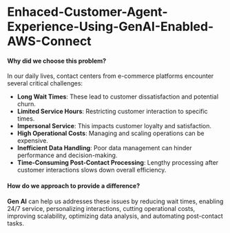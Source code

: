 # Enhaced-Customer-Agent-Experience-Using-GenAI-Enabled-AWS-Connect
#### Why did we choose this problem?
In our daily lives, contact centers from e-commerce platforms encounter several critical challenges:
- **Long Wait Times**: These lead to customer dissatisfaction and potential churn.
- **Limited Service Hours**: Restricting customer interaction to specific times.
- **Impersonal Service**: This impacts customer loyalty and satisfaction.
- **High Operational Costs**: Managing and scaling operations can be expensive.
- **Inefficient Data Handling**: Poor data management can hinder performance and decision-making.
- **Time-Consuming Post-Contact Processing**: Lengthy processing after customer interactions slows down overall efficiency.



#### How do we approach to provide a difference?
**Gen AI** can help us addresses these issues by reducing wait times, enabling 24/7 service, personalizing interactions, cutting operational costs, improving scalability, optimizing data analysis, and automating post-contact tasks.



